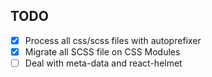 ## TODO

- [x] Process all css/scss files with autoprefixer
- [x] Migrate all SCSS file on CSS Modules
- [ ] Deal with meta-data and react-helmet
